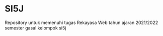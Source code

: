 # SI5J
Repository untuk memenuhi tugas Rekayasa Web tahun ajaran 2021/2022 semester  gasal kelompok si5j
